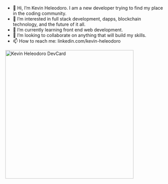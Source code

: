 - 👋 Hi, I’m Kevin Heleodoro. I am a new developer trying to find my place in the coding community. 
- 👀 I’m interested in full stack development, dapps, blockchain technology, and the future of it all. 
- 🌱 I’m currently learning front end web development.
- 💞️ I’m looking to collaborate on anything that will build my skills.
- 📫 How to reach me: linkedin.com/kevin-heleodoro

<a href="https://github.com/Kevin-Heleodoro"><img src="https://github.com/Kevin-Heleodoro/Kevin-Heleodoro/devcard.svg" width="400" alt="Kevin Heleodoro DevCard"/></a>



<!---
Kevin-Heleodoro/Kevin-Heleodoro is a ✨ special ✨ repository because its `README.md` (this file) appears on your GitHub profile.
You can click the Preview link to take a look at your changes.
--->
